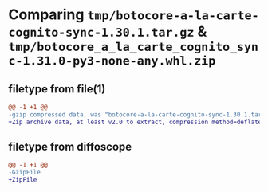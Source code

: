 # Comparing `tmp/botocore-a-la-carte-cognito-sync-1.30.1.tar.gz` & `tmp/botocore_a_la_carte_cognito_sync-1.31.0-py3-none-any.whl.zip`

## filetype from file(1)

```diff
@@ -1 +1 @@
-gzip compressed data, was "botocore-a-la-carte-cognito-sync-1.30.1.tar", last modified: Thu Jul  6 01:44:53 2023, max compression
+Zip archive data, at least v2.0 to extract, compression method=deflate
```

## filetype from diffoscope

```diff
@@ -1 +1 @@
-GzipFile
+ZipFile
```

